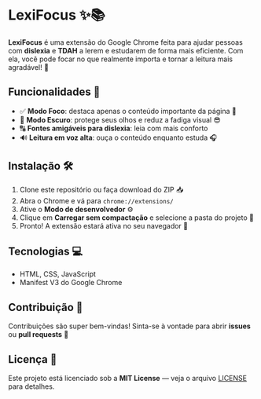 # LexiFocus ✨📚

**LexiFocus** é uma extensão do Google Chrome feita para ajudar pessoas com **dislexia** e **TDAH** a lerem e estudarem de forma mais eficiente. Com ela, você pode focar no que realmente importa e tornar a leitura mais agradável! 🌈

## Funcionalidades 🚀

- ✅ **Modo Foco**: destaca apenas o conteúdo importante da página 📝
- 🌙 **Modo Escuro**: protege seus olhos e reduz a fadiga visual 😎
- 🔠 **Fontes amigáveis para dislexia**: leia com mais conforto
- 🔊 **Leitura em voz alta**: ouça o conteúdo enquanto estuda 🎧

## Instalação 🛠️

1. Clone este repositório ou faça download do ZIP 📥
2. Abra o Chrome e vá para `chrome://extensions/`
3. Ative o **Modo de desenvolvedor** ⚙️
4. Clique em **Carregar sem compactação** e selecione a pasta do projeto 📂
5. Pronto! A extensão estará ativa no seu navegador 🎉

## Tecnologias 💻

- HTML, CSS, JavaScript
- Manifest V3 do Google Chrome

## Contribuição 🤝

Contribuições são super bem-vindas! Sinta-se à vontade para abrir **issues** ou **pull requests** 💌

## Licença 📝

Este projeto está licenciado sob a **MIT License** — veja o arquivo [LICENSE](LICENSE) para detalhes.
